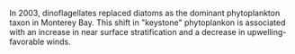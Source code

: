 In 2003, dinoflagellates replaced diatoms as the dominant phytoplankton taxon in Monterey Bay. This shift in "keystone" phytoplankon is associated with an increase in near surface stratification and a decrease in upwelling-favorable winds.
